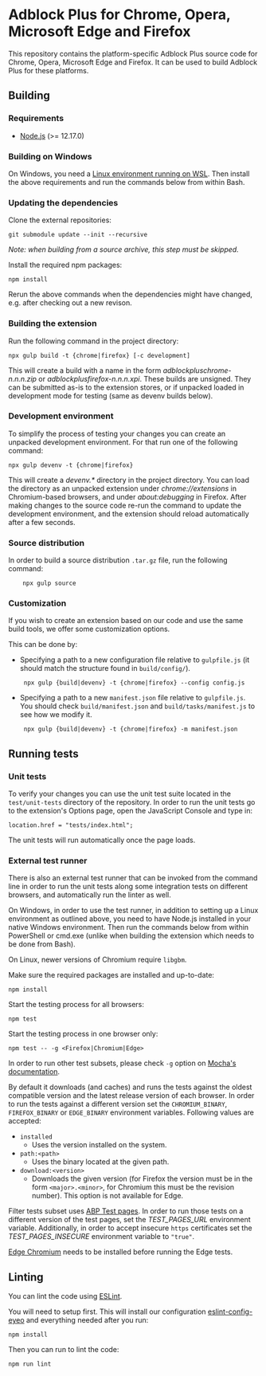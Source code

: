 Adblock Plus for Chrome, Opera, Microsoft Edge and Firefox
==========================================================

This repository contains the platform-specific Adblock Plus source code for
Chrome, Opera, Microsoft Edge and Firefox. It can be used to build
Adblock Plus for these platforms.

Building
---------

### Requirements

- [Node.js](https://nodejs.org/) (>= 12.17.0)

### Building on Windows

On Windows, you need a [Linux environment running on WSL](https://docs.microsoft.com/windows/wsl/install-win10).
Then install the above requirements and run the commands below from within Bash.

### Updating the dependencies

Clone the external repositories:

    git submodule update --init --recursive

_Note: when building from a source archive, this step must be skipped._

Install the required npm packages:

    npm install

Rerun the above commands when the dependencies might have changed,
e.g. after checking out a new revison.

### Building the extension

Run the following command in the project directory:

    npx gulp build -t {chrome|firefox} [-c development]

This will create a build with a name in the form
_adblockpluschrome-n.n.n.zip_ or _adblockplusfirefox-n.n.n.xpi_. These builds
are unsigned. They can be submitted as-is to the extension stores, or if
unpacked loaded in development mode for testing (same as devenv builds below).

### Development environment

To simplify the process of testing your changes you can create an unpacked
development environment. For that run one of the following command:

    npx gulp devenv -t {chrome|firefox}

This will create a _devenv.*_ directory in the project directory. You can load
the directory as an unpacked extension under _chrome://extensions_ in
Chromium-based browsers, and under _about:debugging_ in Firefox. After making
changes to the source code re-run the command to update the development
environment, and the extension should reload automatically after a few seconds.

### Source distribution

In order to build a source distribution `.tar.gz` file, run the following
command:

        npx gulp source

### Customization

If you wish to create an extension based on our code and use the same
build tools, we offer some customization options.

This can be done by:

 - Specifying a path to a new configuration file relative to `gulpfile.js`
(it should match the structure found in `build/config/`).

        npx gulp {build|devenv} -t {chrome|firefox} --config config.js

 - Specifying a path to a new `manifest.json` file relative to `gulpfile.js`.
You should check `build/manifest.json` and `build/tasks/manifest.js` to see
how we modify it.

        npx gulp {build|devenv} -t {chrome|firefox} -m manifest.json

Running tests
-------------

### Unit tests

To verify your changes you can use the unit test suite located in the
`test/unit-tests` directory of the repository. In order to run the unit tests
go to the extension's Options page, open the JavaScript Console and type in:

    location.href = "tests/index.html";

The unit tests will run automatically once the page loads.

### External test runner

There is also an external test runner that can be invoked from the
command line in order to run the unit tests along some integration
tests on different browsers, and automatically run the linter as well.

On Windows, in order to use the test runner, in addition to setting up a Linux
environment as outlined above, you need to have Node.js installed in your native
Windows environment. Then run the commands below from within PowerShell or
cmd.exe (unlike when building the extension which needs to be done from Bash).

On Linux, newer versions of Chromium require `libgbm`.

Make sure the required packages are installed and up-to-date:

    npm install

Start the testing process for all browsers:

    npm test

Start the testing process in one browser only:

    npm test -- -g <Firefox|Chromium|Edge>

In order to run other test subsets, please check `-g` option on
[Mocha's documentation](https://mochajs.org/#-grep-regexp-g-regexp).

By default it downloads (and caches) and runs the tests against the
oldest compatible version and the latest release version of each browser.
In order to run the tests against a different version set the `CHROMIUM_BINARY`,
`FIREFOX_BINARY` or `EDGE_BINARY` environment variables. Following values are
accepted:

* `installed`
  * Uses the version installed on the system.
* `path:<path>`
  * Uses the binary located at the given path.
* `download:<version>`
  * Downloads the given version (for Firefox the version must be in the
    form `<major>.<minor>`, for Chromium this must be the revision number).
    This option is not available for Edge.

Filter tests subset uses [ABP Test pages](https://testpages.adblockplus.org/).
In order to run those tests on a different version of the test pages, set
the _TEST_PAGES_URL_ environment variable. Additionally, in order to accept
insecure `https` certificates set the _TEST_PAGES_INSECURE_ environment variable
to `"true"`.

[Edge Chromium](https://www.microsoft.com/en-us/edge/business/download) needs to
be installed before running the Edge tests.

Linting
-------

You can lint the code using [ESLint](http://eslint.org).

You will need to setup first. This will install our configuration
[eslint-config-eyeo](https://gitlab.com/eyeo/auxiliary/eyeo-coding-style/-/tree/master/eslint-config-eyeo)
and everything needed after you run:

    npm install

Then you can run to lint the code:

    npm run lint
